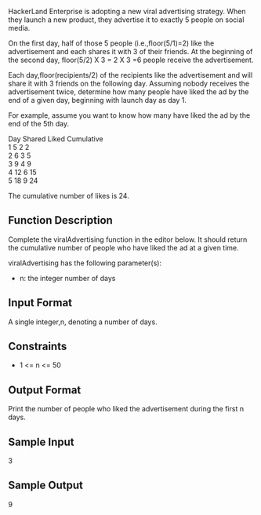 HackerLand Enterprise is adopting a new viral advertising strategy. When they launch a new product, they advertise it to exactly 5 people on social media.

On the first day, half of those 5 people (i.e.,floor(5/1)=2) like the advertisement and each shares it with 3 of their friends. At the beginning of the second day, floor(5/2) X 3 = 2 X 3 =6 people receive the advertisement.

Each day,floor(recipients/2) of the recipients like the advertisement and will share it with 3 friends on the following day. Assuming nobody receives the advertisement twice, determine how many people have liked the ad by the end of a given day, beginning with launch day as day 1.

For example, assume you want to know how many have liked the ad by the end of the 5th day.

Day Shared Liked Cumulative<br>
1      5     2       2<br>
2      6     3       5<br>
3      9     4       9<br>
4     12     6      15<br>
5     18     9      24

The cumulative number of likes is 24.

<h2>Function Description</h2>

Complete the viralAdvertising function in the editor below. It should return the cumulative number of people who have liked the ad at a given time.

viralAdvertising has the following parameter(s):
<ul>
    <li> n: the integer number of days </li>
</ul>

<h2>Input Format</h2>

A single integer,n, denoting a number of days.

<h2>Constraints</h2>
<ul>
    <li> 1 <= n <= 50 </li>
</ul>

<h2>Output Format</h2>

Print the number of people who liked the advertisement during the first n days.

<h2>Sample Input</h2>

3

<h2>Sample Output</h2>

9
